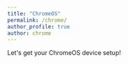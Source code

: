 ```yaml
---
title: "ChromeOS"
permalink: /chrome/
author_profile: true
author: chrome
---
```


Let's get your ChromeOS device setup!
